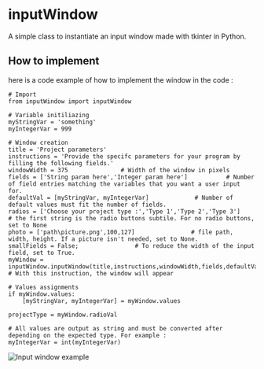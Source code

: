# inputWindow
A simple class to instantiate an input window made with tkinter in Python.

## How to implement
here is a code example of how to implement the window in the code :

    # Import
    from inputWindow import inputWindow
    
    # Variable initiliazing
    myStringVar = 'something'
    myIntegerVar = 999

    # Window creation
    title = 'Project parameters'
    instructions = 'Provide the specifc parameters for your program by filling the following fields.'
    windowWidth = 375               # Width of the window in pixels
    fields = ['String param here','Integer param here']           # Number of field entries matching the variables that you want a user input for.
    defaultVal = [myStringVar, myIntegerVar]             # Number of default values must fit the number of fields.
    radios = ['Choose your project type :','Type 1','Type 2','Type 3']          # the first string is the radio buttons subtile. For no radio buttons, set to None
    photo = ['path\picture.png',100,127]                # file path, width, height. If a picture isn't needed, set to None.
    smallFields = False;                # To reduce the width of the input field, set to True.
    myWindow = inputWindow.inputWindow(title,instructions,windowWidth,fields,defaultVal,radios,photo,smallFields)            # With this instruction, the window will appear

    # Values assignments
    if myWindow.values:
        [myStringVar, myIntegerVar] = myWindow.values

    projectType = myWindow.radioVal

    # All values are output as string and must be converted after depending on the expected type. For example :
    myIntegerVar = int(myIntegerVar)
    
![Input window example](/examples.jpg)
